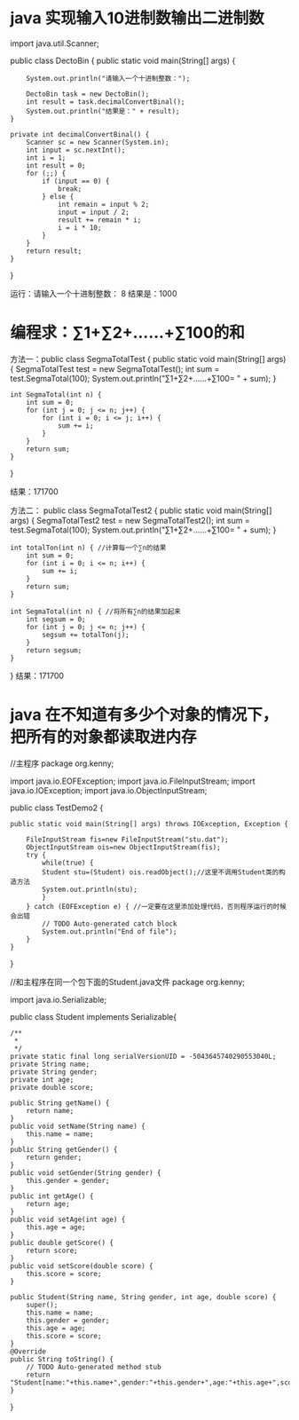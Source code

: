 # java 实现输入10进制数输出二进制数
import java.util.Scanner;

public class DectoBin {
    public static void main(String[] args) {

        System.out.println("请输入一个十进制整数：");

        DectoBin task = new DectoBin();
        int result = task.decimalConvertBinal();
        System.out.println("结果是：" + result);
    }

    private int decimalConvertBinal() {
        Scanner sc = new Scanner(System.in);
        int input = sc.nextInt();
        int i = 1;
        int result = 0;
        for (;;) {
            if (input == 0) {
                break;
            } else {
                int remain = input % 2;
                input = input / 2;
                result += remain * i;
                i = i * 10;
            }
        }
        return result;
    }

}

运行：请输入一个十进制整数：
8
结果是：1000

#  编程求：∑1+∑2+……+∑100的和
方法一：public class SegmaTotalTest {
    public static void main(String[] args) {
        SegmaTotalTest test = new SegmaTotalTest();
        int sum = test.SegmaTotal(100);
        System.out.println("∑1+∑2+……+∑100= " + sum);
    }

    int SegmaTotal(int n) {
        int sum = 0;
        for (int j = 0; j <= n; j++) {
            for (int i = 0; i <= j; i++) {
                sum += i;
            }
        }
        return sum;
    }
}

结果：171700

方法二：
public class SegmaTotalTest2 {
    public static void main(String[] args) {
        SegmaTotalTest2 test = new SegmaTotalTest2();
        int sum = test.SegmaTotal(100);
        System.out.println("∑1+∑2+……+∑100= " + sum);
    }

    int totalTon(int n) { //计算每一个∑n的结果
        int sum = 0;
        for (int i = 0; i <= n; i++) {
            sum += i;
        }
        return sum;
    }

    int SegmaTotal(int n) { //将所有∑n的结果加起来
        int segsum = 0;
        for (int j = 0; j <= n; j++) {
            segsum += totalTon(j);
        }
        return segsum;
    }
}
结果：171700

# java 在不知道有多少个对象的情况下，把所有的对象都读取进内存
//主程序
package org.kenny;

import java.io.EOFException;
import java.io.FileInputStream;
import java.io.IOException;
import java.io.ObjectInputStream;
 


public class TestDemo2 {

	public static void main(String[] args) throws IOException, Exception {
		 
		FileInputStream fis=new FileInputStream("stu.dat");
		ObjectInputStream ois=new ObjectInputStream(fis);
		try {
			while(true) {
			Student stu=(Student) ois.readObject();//这里不调用Student类的构造方法
			System.out.println(stu);
			}
		} catch (EOFException e) { //一定要在这里添加处理代码，否则程序运行的时候会出错
			// TODO Auto-generated catch block
			System.out.println("End of file");
		}
	}

}

//和主程序在同一个包下面的Student.java文件
package org.kenny;

import java.io.Serializable;

public class Student implements Serializable{
	
	/**
	 * 
	 */
	private static final long serialVersionUID = -5043645740290553040L;
	private String name;
	private String gender;
	private int age;
	private double score;
	
	public String getName() {
		return name;
	}
	public void setName(String name) {
		this.name = name;
	}
	public String getGender() {
		return gender;
	}
	public void setGender(String gender) {
		this.gender = gender;
	}
	public int getAge() {
		return age;
	}
	public void setAge(int age) {
		this.age = age;
	}
	public double getScore() {
		return score;
	}
	public void setScore(double score) {
		this.score = score;
	}
	
	public Student(String name, String gender, int age, double score) {
		super();
		this.name = name;
		this.gender = gender;
		this.age = age;
		this.score = score;
	}
	@Override
	public String toString() {
		// TODO Auto-generated method stub
		return "Student[name:"+this.name+",gender:"+this.gender+",age:"+this.age+",score:"+this.score+"]";
	}
}
 
